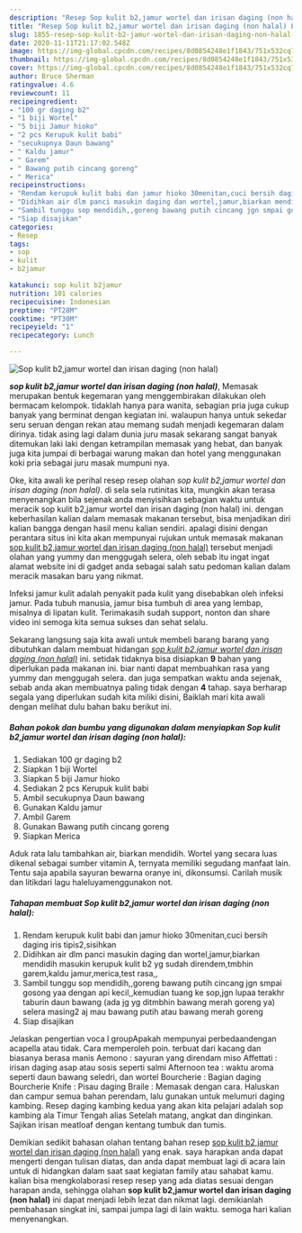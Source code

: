 ```yaml
---
description: "Resep Sop kulit b2,jamur wortel dan irisan daging (non halal) Lezat"
title: "Resep Sop kulit b2,jamur wortel dan irisan daging (non halal) Lezat"
slug: 1855-resep-sop-kulit-b2-jamur-wortel-dan-irisan-daging-non-halal-lezat
date: 2020-11-11T21:17:02.548Z
image: https://img-global.cpcdn.com/recipes/8d0854248e1f1843/751x532cq70/sop-kulit-b2jamur-wortel-dan-irisan-daging-non-halal-foto-resep-utama.jpg
thumbnail: https://img-global.cpcdn.com/recipes/8d0854248e1f1843/751x532cq70/sop-kulit-b2jamur-wortel-dan-irisan-daging-non-halal-foto-resep-utama.jpg
cover: https://img-global.cpcdn.com/recipes/8d0854248e1f1843/751x532cq70/sop-kulit-b2jamur-wortel-dan-irisan-daging-non-halal-foto-resep-utama.jpg
author: Bruce Sherman
ratingvalue: 4.6
reviewcount: 11
recipeingredient:
- "100 gr daging b2"
- "1 biji Wortel"
- "5 biji Jamur hioko"
- "2 pcs Kerupuk kulit babi"
- "secukupnya Daun bawang"
- " Kaldu jamur"
- " Garem"
- " Bawang putih cincang goreng"
- " Merica"
recipeinstructions:
- "Rendam kerupuk kulit babi dan jamur hioko 30menitan,cuci bersih daging iris tipis2,sisihkan"
- "Didihkan air dlm panci masukin daging dan wortel,jamur,biarkan mendidih masukin kerupuk kulit b2 yg sudah direndem,tmbhin garem,kaldu jamur,merica,test rasa,,"
- "Sambil tunggu sop mendidih,,goreng bawang putih cincang jgn smpai gosong yaa dengan api kecil,,kemudian tuang ke sop,jgn lupaa terakhr taburin daun bawang (ada jg yg ditmbhin bawang merah goreng ya) selera masing2 aj mau bawang putih atau bawang merah goreng"
- "Siap disajikan"
categories:
- Resep
tags:
- sop
- kulit
- b2jamur

katakunci: sop kulit b2jamur 
nutrition: 101 calories
recipecuisine: Indonesian
preptime: "PT28M"
cooktime: "PT30M"
recipeyield: "1"
recipecategory: Lunch

---
```



![Sop kulit b2,jamur wortel dan irisan daging (non halal)](https://img-global.cpcdn.com/recipes/8d0854248e1f1843/751x532cq70/sop-kulit-b2jamur-wortel-dan-irisan-daging-non-halal-foto-resep-utama.jpg)

<b><i>sop kulit b2,jamur wortel dan irisan daging (non halal)</i></b>, Memasak merupakan bentuk kegemaran yang menggembirakan dilakukan oleh bermacam kelompok. tidaklah hanya para wanita, sebagian pria juga cukup banyak yang berminat dengan kegiatan ini. walaupun hanya untuk sekedar seru seruan dengan rekan atau memang sudah menjadi kegemaran dalam dirinya. tidak asing lagi dalam dunia juru masak sekarang sangat banyak ditemukan laki laki dengan ketrampilan memasak yang hebat, dan banyak juga kita jumpai di berbagai warung makan dan hotel yang menggunakan koki pria sebagai juru masak mumpuni nya.

Oke, kita awali ke perihal resep resep olahan <i>sop kulit b2,jamur wortel dan irisan daging (non halal)</i>. di sela sela rutinitas kita, mungkin akan terasa menyenangkan bila sejenak anda menyisihkan sebagian waktu untuk meracik sop kulit b2,jamur wortel dan irisan daging (non halal) ini. dengan keberhasilan kalian dalam memasak makanan tersebut, bisa menjadikan diri kalian bangga dengan hasil menu kalian sendiri. apalagi disini dengan perantara situs ini kita akan mempunyai rujukan untuk memasak makanan <u>sop kulit b2,jamur wortel dan irisan daging (non halal)</u> tersebut menjadi olahan yang yummy dan menggugah selera, oleh sebab itu ingat ingat alamat website ini di gadget anda sebagai salah satu pedoman kalian dalam meracik masakan baru yang nikmat.

Infeksi jamur kulit adalah penyakit pada kulit yang disebabkan oleh infeksi jamur. Pada tubuh manusia, jamur bisa tumbuh di area yang lembap, misalnya di lipatan kulit. Terimakasih sudah support, nonton dan share video ini semoga kita semua sukses dan sehat selalu.


Sekarang langsung saja kita awali untuk membeli barang barang yang dibutuhkan dalam membuat hidangan <u><i>sop kulit b2,jamur wortel dan irisan daging (non halal)</i></u> ini. setidak tidaknya bisa disiapkan <b>9</b> bahan yang diperlukan pada makanan ini. biar nanti dapat membuahkan rasa yang yummy dan menggugah selera. dan juga sempatkan waktu anda sejenak, sebab anda akan membuatnya paling tidak dengan <b>4</b> tahap. saya berharap segala yang diperlukan sudah kita miliki disini, Baiklah mari kita awali dengan melihat dulu bahan baku berikut ini.

<!--inarticleads1-->

##### Bahan pokok dan bumbu yang digunakan dalam menyiapkan Sop kulit b2,jamur wortel dan irisan daging (non halal):

1. Sediakan 100 gr daging b2
1. Siapkan 1 biji Wortel
1. Siapkan 5 biji Jamur hioko
1. Sediakan 2 pcs Kerupuk kulit babi
1. Ambil secukupnya Daun bawang
1. Gunakan  Kaldu jamur
1. Ambil  Garem
1. Gunakan  Bawang putih cincang goreng
1. Siapkan  Merica


Aduk rata lalu tambahkan air, biarkan mendidih. Wortel yang secara luas dikenal sebagai sumber vitamin A, ternyata memiliki segudang manfaat lain. Tentu saja apabila sayuran bewarna oranye ini, dikonsumsi. Carilah musik dan litikdari lagu haleluyamenggunakon not. 

<!--inarticleads2-->

##### Tahapan membuat Sop kulit b2,jamur wortel dan irisan daging (non halal):

1. Rendam kerupuk kulit babi dan jamur hioko 30menitan,cuci bersih daging iris tipis2,sisihkan
1. Didihkan air dlm panci masukin daging dan wortel,jamur,biarkan mendidih masukin kerupuk kulit b2 yg sudah direndem,tmbhin garem,kaldu jamur,merica,test rasa,,
1. Sambil tunggu sop mendidih,,goreng bawang putih cincang jgn smpai gosong yaa dengan api kecil,,kemudian tuang ke sop,jgn lupaa terakhr taburin daun bawang (ada jg yg ditmbhin bawang merah goreng ya) selera masing2 aj mau bawang putih atau bawang merah goreng
1. Siap disajikan


Jelaskan pengertian voca l groupApakah mempunyai perbedaandengan acapella atau tidak. Cara memperoleh poin. terbuat dari kacang dan biasanya berasa manis Aemono : sayuran yang direndam miso Affettati : irisan daging asap atau sosis seperti salmi Afternoon tea : waktu aroma seperti daun bawang seledri, dan wortel Bourcherie : Bagian daging Bourcherie Knife : Pisau daging Braile : Memasak dengan cara. Haluskan dan campur semua bahan perendam, lalu gunakan untuk melumuri daging kambing. Resep daging kambing kedua yang akan kita pelajari adalah sop kambing ala Timur Tengah alias Setelah matang, angkat dan dinginkan. Sajikan irisan meatloaf dengan kentang tumbuk dan tumis. 

Demikian sedikit bahasan olahan tentang bahan resep <u>sop kulit b2,jamur wortel dan irisan daging (non halal)</u> yang enak. saya harapkan anda dapat mengerti dengan tulisan diatas, dan anda dapat membuat lagi di acara lain untuk di hidangkan dalam saat saat kegiatan family atau sahabat kamu. kalian bisa mengkolaborasi resep resep yang ada diatas sesuai dengan harapan anda, sehingga olahan <b>sop kulit b2,jamur wortel dan irisan daging (non halal)</b> ini dapat menjadi lebih lezat dan nikmat lagi. demikianlah pembahasan singkat ini, sampai jumpa lagi di lain waktu. semoga hari kalian menyenangkan.
